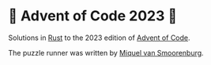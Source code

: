 # 🎄 Advent of Code 2023 🎄

Solutions in [Rust](https://www.rust-lang.org) to the 2023 edition of [Advent
of Code](https://www.adventofcode.com).

The puzzle runner was written by [Miquel van Smoorenburg](https://github.com/miquels).